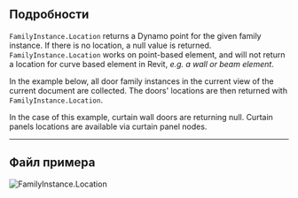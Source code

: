 ## Подробности
`FamilyInstance.Location` returns a Dynamo point for the given family instance. If there is no location, a null value is returned. `FamilyInstance.Location` works on point-based element, and will not return a location for curve based element in Revit, _e.g. a wall or beam element_.

In the example below, all door family instances in the current view of the current document are collected. The doors' locations are then returned with `FamilyInstance.Location`.

In the case of this example, curtain wall doors are returning null. Curtain panels locations are available via curtain panel nodes.
___
## Файл примера

![FamilyInstance.Location](./Revit.Elements.FamilyInstance.Location_img.jpg)
